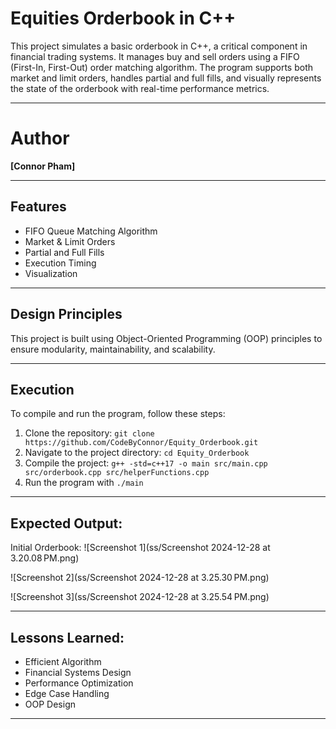 # Equities Orderbook in C++

This project simulates a basic orderbook in C++, a critical component in financial trading systems. It manages buy and sell orders using a FIFO (First-In, First-Out) order matching algorithm. The program supports both market and limit orders, handles partial and full fills, and visually represents the state of the orderbook with real-time performance metrics.

***

# Author 
**[Connor Pham]**

***

## Features

- FIFO Queue Matching Algorithm
- Market & Limit Orders
- Partial and Full Fills
- Execution Timing
- Visualization

***

## Design Principles

This project is built using Object-Oriented Programming (OOP) principles to ensure modularity, maintainability, and scalability.

***

## Execution

To compile and run the program, follow these steps:

1. Clone the repository: `git clone https://github.com/CodeByConnor/Equity_Orderbook.git`
2. Navigate to the project directory: `cd Equity_Orderbook`
3. Compile the project: `g++ -std=c++17 -o main src/main.cpp src/orderbook.cpp src/helperFunctions.cpp`
4. Run the program with `./main`

***

## Expected Output:

Initial Orderbook: 
![Screenshot 1](ss/Screenshot 2024-12-28 at 3.20.08 PM.png)

![Screenshot 2](ss/Screenshot 2024-12-28 at 3.25.30 PM.png)

![Screenshot 3](ss/Screenshot 2024-12-28 at 3.25.54 PM.png)
***

## Lessons Learned: 

- Efficient Algorithm
- Financial Systems Design
- Performance Optimization
- Edge Case Handling
- OOP Design

***
